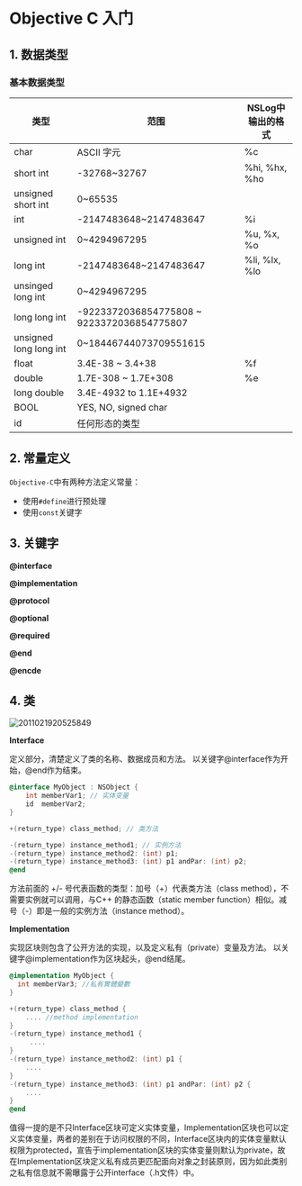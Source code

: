 # Objective C 入门

## 1. 数据类型

### 基本数据类型

| 类型                   | 范围                                       | NSLog中输出的格式 |
| ---------------------- | ------------------------------------------ | ----------------- |
| char                   | ASCII 字元                                 | %c                |
| short int              | -32768~32767                               | %hi, %hx, %ho     |
| unsigned short int     | 0~65535                                    |                   |
| int                    | -2147483648~2147483647                     | %i                |
| unsigned int           | 0~4294967295                               | %u, %x, %o        |
| long int               | -2147483648~2147483647                     | %li, %lx, %lo     |
| unsinged long int      | 0~4294967295                               |                   |
| long long int          | -9223372036854775808 ~ 9223372036854775807 |                   |
| unsigned long long int | 0~18446744073709551615                     |                   |
| float                  | 3.4E-38 ~ 3.4+38                           | %f                |
| double                 | 1.7E-308 ~ 1.7E+308                        | %e                |
| long double            | 3.4E-4932 to 1.1E+4932                     |                   |
| BOOL                   | YES, NO, signed char                       |                   |
| id                     | 任何形态的类型                             |                   |



## 2. 常量定义

`Objective-C`中有两种方法定义常量：

- 使用`#define`进行预处理
- 使用`const`关键字



## 3. 关键字

**@interface**

**@implementation**

**@protocol**

**@optional**

**@required**

**@end**

**@encde**



## 4. 类

![2011021920525849](https://www.runoob.com/wp-content/uploads/2015/08/2011021920525849.jpg)

**Interface**

定义部分，清楚定义了类的名称、数据成员和方法。 以关键字@interface作为开始，@end作为结束。

```objective-c
@interface MyObject : NSObject {
    int memberVar1; // 实体变量
    id  memberVar2;
}

+(return_type) class_method; // 类方法

-(return_type) instance_method1; // 实例方法
-(return_type) instance_method2: (int) p1;
-(return_type) instance_method3: (int) p1 andPar: (int) p2;
@end
```

方法前面的 +/- 号代表函数的类型：加号（+）代表类方法（class method），不需要实例就可以调用，与C++ 的静态函数（static member function）相似。减号（-）即是一般的实例方法（instance method）。

**Implementation**

实现区块则包含了公开方法的实现，以及定义私有（private）变量及方法。 以关键字@implementation作为区块起头，@end结尾。

```objective-c
@implementation MyObject {
  int memberVar3; //私有實體變數
}

+(return_type) class_method {
    .... //method implementation
}
-(return_type) instance_method1 {
     ....
}
-(return_type) instance_method2: (int) p1 {
    ....
}
-(return_type) instance_method3: (int) p1 andPar: (int) p2 {
    ....
}
@end
```

值得一提的是不只Interface区块可定义实体变量，Implementation区块也可以定义实体变量，两者的差别在于访问权限的不同，Interface区块内的实体变量默认权限为protected，宣告于implementation区块的实体变量则默认为private，故在Implementation区块定义私有成员更匹配面向对象之封装原则，因为如此类别之私有信息就不需曝露于公开interface（.h文件）中。